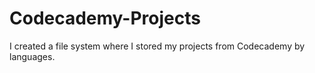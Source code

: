 # Codecademy-Projects

I created a file system where I stored my projects from Codecademy by languages.
